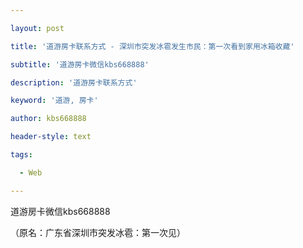 ---
layout: post
title: '道游房卡联系方式 - 深圳市突发冰雹发生市民：第一次看到家用冰箱收藏'
subtitle: '道游房卡微信kbs668888'
description: '道游房卡联系方式'
keyword: '道游, 房卡'
author: kbs668888
header-style: text
tags:
  - Web
---
道游房卡微信kbs668888

（原名：广东省深圳市突发冰雹：第一次见）

